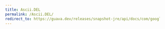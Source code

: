 ```yaml
---
title: Ascii.DEL
permalink: /Ascii.DEL/
redirect_to: https://guava.dev/releases/snapshot-jre/api/docs/com/google/common/base/Ascii.html#DEL
---
```

